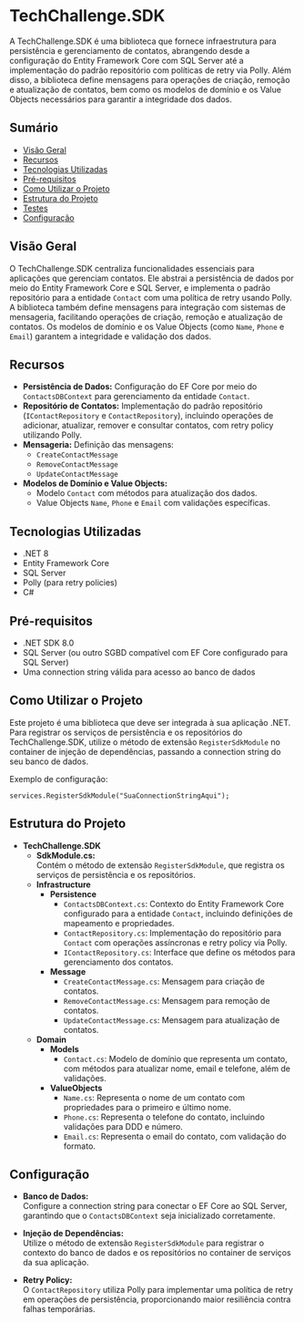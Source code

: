 # TechChallenge.SDK

A TechChallenge.SDK é uma biblioteca que fornece infraestrutura para persistência e gerenciamento de contatos, abrangendo desde a configuração do Entity Framework Core com SQL Server até a implementação do padrão repositório com políticas de retry via Polly. Além disso, a biblioteca define mensagens para operações de criação, remoção e atualização de contatos, bem como os modelos de domínio e os Value Objects necessários para garantir a integridade dos dados.

## Sumário

- [Visão Geral](#visão-geral)
- [Recursos](#recursos)
- [Tecnologias Utilizadas](#tecnologias-utilizadas)
- [Pré-requisitos](#pré-requisitos)
- [Como Utilizar o Projeto](#como-utilizar-o-projeto)
- [Estrutura do Projeto](#estrutura-do-projeto)
- [Testes](#testes)
- [Configuração](#configuração)

## Visão Geral

O TechChallenge.SDK centraliza funcionalidades essenciais para aplicações que gerenciam contatos. Ele abstrai a persistência de dados por meio do Entity Framework Core e SQL Server, e implementa o padrão repositório para a entidade `Contact` com uma política de retry usando Polly. A biblioteca também define mensagens para integração com sistemas de mensageria, facilitando operações de criação, remoção e atualização de contatos. Os modelos de domínio e os Value Objects (como `Name`, `Phone` e `Email`) garantem a integridade e validação dos dados.

## Recursos

- **Persistência de Dados:** Configuração do EF Core por meio do `ContactsDBContext` para gerenciamento da entidade `Contact`.
- **Repositório de Contatos:** Implementação do padrão repositório (`IContactRepository` e `ContactRepository`), incluindo operações de adicionar, atualizar, remover e consultar contatos, com retry policy utilizando Polly.
- **Mensageria:** Definição das mensagens:
  - `CreateContactMessage`
  - `RemoveContactMessage`
  - `UpdateContactMessage`
- **Modelos de Domínio e Value Objects:** 
  - Modelo `Contact` com métodos para atualização dos dados.
  - Value Objects `Name`, `Phone` e `Email` com validações específicas.

## Tecnologias Utilizadas

- .NET 8
- Entity Framework Core
- SQL Server
- Polly (para retry policies)
- C#

## Pré-requisitos

- .NET SDK 8.0
- SQL Server (ou outro SGBD compatível com EF Core configurado para SQL Server)
- Uma connection string válida para acesso ao banco de dados

## Como Utilizar o Projeto

Este projeto é uma biblioteca que deve ser integrada à sua aplicação .NET. Para registrar os serviços de persistência e os repositórios do TechChallenge.SDK, utilize o método de extensão `RegisterSdkModule` no container de injeção de dependências, passando a connection string do seu banco de dados.

Exemplo de configuração:

```
services.RegisterSdkModule("SuaConnectionStringAqui");
```

## Estrutura do Projeto

- **TechChallenge.SDK**
  - **SdkModule.cs:**  
    Contém o método de extensão `RegisterSdkModule`, que registra os serviços de persistência e os repositórios.
  - **Infrastructure**
    - **Persistence**
      - `ContactsDBContext.cs`: Contexto do Entity Framework Core configurado para a entidade `Contact`, incluindo definições de mapeamento e propriedades.
      - `ContactRepository.cs`: Implementação do repositório para `Contact` com operações assíncronas e retry policy via Polly.
      - `IContactRepository.cs`: Interface que define os métodos para gerenciamento dos contatos.
    - **Message**
      - `CreateContactMessage.cs`: Mensagem para criação de contatos.
      - `RemoveContactMessage.cs`: Mensagem para remoção de contatos.
      - `UpdateContactMessage.cs`: Mensagem para atualização de contatos.
  - **Domain**
    - **Models**
      - `Contact.cs`: Modelo de domínio que representa um contato, com métodos para atualizar nome, email e telefone, além de validações.
    - **ValueObjects**
      - `Name.cs`: Representa o nome de um contato com propriedades para o primeiro e último nome.
      - `Phone.cs`: Representa o telefone do contato, incluindo validações para DDD e número.
      - `Email.cs`: Representa o email do contato, com validação do formato.

## Configuração

- **Banco de Dados:**  
  Configure a connection string para conectar o EF Core ao SQL Server, garantindo que o `ContactsDBContext` seja inicializado corretamente.
  
- **Injeção de Dependências:**  
  Utilize o método de extensão `RegisterSdkModule` para registrar o contexto do banco de dados e os repositórios no container de serviços da sua aplicação.
  
- **Retry Policy:**  
  O `ContactRepository` utiliza Polly para implementar uma política de retry em operações de persistência, proporcionando maior resiliência contra falhas temporárias.
